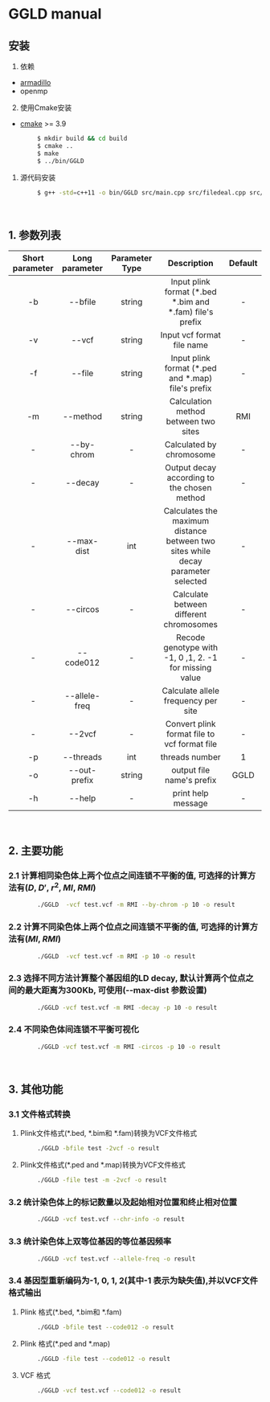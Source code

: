 # GGLD manual

## 安装

1. 依赖

* [armadillo](http://arma.sourceforge.net/download.html)
* openmp
  
2. 使用Cmake安装

* [cmake](https://cmake.org/download/) >= 3.9

```bash
        $ mkdir build && cd build
        $ cmake ..
        $ make
        $ ../bin/GGLD
```

1. 源代码安装

```bash
        $ g++ -std=c++11 -o bin/GGLD src/main.cpp src/filedeal.cpp src/methods.cpp src/utils.cpp -I include -larmadillo -fopenmp
```
&nbsp;

## 1. 参数列表<!--Parameter list-->

| Short parameter | Long parameter | Parameter Type | Description | Default |
| :----: | :----: | :----: | :----: | :----: |
| -b | --bfile| string | Input plink format (\*.bed \*.bim and \*.fam) file's prefix | - |
| -v | --vcf | string | Input vcf format file name | - |
| -f | --file | string | Input plink format (\*.ped and \*.map) file's prefix | - |
| -m | --method | string | Calculation method between two sites | RMI |
| - | --by-chrom | - | Calculated by chromosome | -|
| - | --decay | - | Output decay according to the chosen method | - |
| - | --max-dist | int | Calculates the maximum distance between two sites while decay parameter selected  | - |
| - | --circos | - | Calculate between different chromosomes | - |
| - | --code012 | - | Recode genotype with -1, 0 ,1, 2. -1 for missing value | - |
| - | --allele-freq  | - | Calculate allele frequency per site | - |
| - | --2vcf | - | Convert plink format file to vcf format file | - |
| -p | --threads | int | threads number | 1 |
| -o | --out-prefix| string | output file name's prefix | GGLD |
| -h | --help | - | print help message | - |

&nbsp;<!--添加空行-->

## 2. 主要功能

### 2.1 计算相同染色体上两个位点之间连锁不平衡的值, 可选择的计算方法有($D$, $D'$, $r^2$, $MI$, $RMI$)

```bash
        ./GGLD  -vcf test.vcf -m RMI --by-chrom -p 10 -o result
```

### 2.2 计算不同染色体上两个位点之间连锁不平衡的值, 可选择的计算方法有($MI$, $RMI$)

```bash
        ./GGLD  -vcf test.vcf -m RMI -p 10 -o result
```

### 2.3 选择不同方法计算整个基因组的LD decay, 默认计算两个位点之间的最大距离为300Kb, 可使用(--max-dist 参数设置)

```bash
        ./GGLD -vcf test.vcf -m RMI -decay -p 10 -o result
```

### 2.4 不同染色体间连锁不平衡可视化

```bash
        ./GGLD -vcf test.vcf -m RMI -circos -p 10 -o result
```

&nbsp;<!--添加空行-->

## 3. 其他功能

### 3.1 文件格式转换

1. Plink文件格式(\*.bed, \*.bim和 \*.fam)转换为VCF文件格式

```bash
        ./GGLD -bfile test -2vcf -o result
```

2. Plink文件格式(\*.ped and \*.map)转换为VCF文件格式

```bash
        ./GGLD -file test -m -2vcf -o result
```

### 3.2 统计染色体上的标记数量以及起始相对位置和终止相对位置

```bash
        ./GGLD -vcf test.vcf --chr-info -o result
```

### 3.3 统计染色体上双等位基因的等位基因频率

```bash
        ./GGLD -vcf test.vcf --allele-freq -o result
```

### 3.4 基因型重新编码为-1, 0, 1, 2(其中-1 表示为缺失值),并以VCF文件格式输出

1. Plink 格式(\*.bed, \*.bim和 \*.fam)

```bash
        ./GGLD -bfile test --code012 -o result
```

2. Plink 格式(\*.ped and \*.map)

```bash
        ./GGLD -file test --code012 -o result
```

3. VCF 格式

```bash
        ./GGLD -vcf test.vcf --code012 -o result
```
